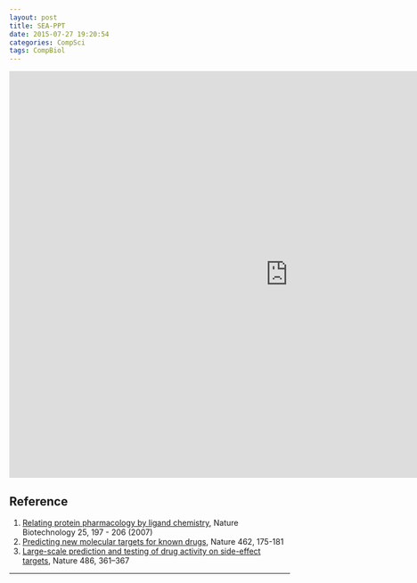 ```yaml
---
layout: post
title: SEA-PPT
date: 2015-07-27 19:20:54
categories: CompSci
tags: CompBiol
---
```


<iframe src="http://platinhom.github.io/HomPDF/Report/SEA.pdf" style="width:1000px; height:730px;" frameborder="0"></iframe>


## Reference
1. [Relating protein pharmacology by ligand chemistry](http://www.nature.com/nbt/journal/v25/n2/full/nbt1284.html), Nature Biotechnology 25, 197 - 206 (2007) 
2. [Predicting new molecular targets for known drugs](http://www.nature.com/nature/journal/v462/n7270/full/nature08506.html), Nature 462, 175-181
3. [Large-scale prediction and testing of drug activity on side-effect targets](http://www.nature.com/nature/journal/v486/n7403/full/nature11159.html), Nature 486, 361–367

------
